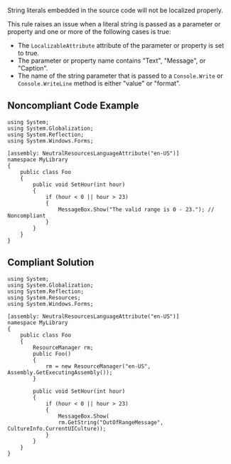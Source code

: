 String literals embedded in the source code will not be localized properly.
 
This rule raises an issue when a literal string is passed as a parameter or property and one or more of the following cases is true:
 
- The `LocalizableAttribute` attribute of the parameter or property is set to true.
- The parameter or property name contains "Text", "Message", or "Caption".
- The name of the string parameter that is passed to a `Console.Write` or `Console.WriteLine` method is either "value" or
  "format".

## Noncompliant Code Example

    using System;
    using System.Globalization;
    using System.Reflection;
    using System.Windows.Forms;
    
    [assembly: NeutralResourcesLanguageAttribute("en-US")]
    namespace MyLibrary
    {
        public class Foo
        {
            public void SetHour(int hour)
            {
                if (hour < 0 || hour > 23)
                {
                    MessageBox.Show("The valid range is 0 - 23."); // Noncompliant
                }
            }
        }
    }

## Compliant Solution

    using System;
    using System.Globalization;
    using System.Reflection;
    using System.Resources;
    using System.Windows.Forms;

    [assembly: NeutralResourcesLanguageAttribute("en-US")]
    namespace MyLibrary
    {
        public class Foo
        {
            ResourceManager rm;
            public Foo()
            {
                rm = new ResourceManager("en-US", Assembly.GetExecutingAssembly());
            }
    
            public void SetHour(int hour)
            {
                if (hour < 0 || hour > 23)
                {
                    MessageBox.Show(
                    rm.GetString("OutOfRangeMessage", CultureInfo.CurrentUICulture));
                }
            }
        }
    }